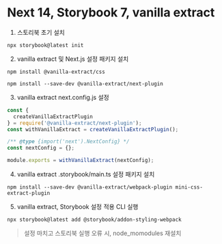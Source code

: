 # Next 14, Storybook 7, vanilla extract

1. 스토리북 초기 설치
```
npx storybook@latest init
```

2. vanilla extract 및 Next.js 설정 패키지 설치
```
npm install @vanilla-extract/css
```

```
npm install --save-dev @vanilla-extract/next-plugin
```

3. vanilla extract next.config.js 설정
```js
const {
  createVanillaExtractPlugin
} = require('@vanilla-extract/next-plugin');
const withVanillaExtract = createVanillaExtractPlugin();

/** @type {import('next').NextConfig} */
const nextConfig = {};

module.exports = withVanillaExtract(nextConfig);
```

4. vanilla extract .storybook/main.ts 설정 패키지 설치
```
npm install --save-dev @vanilla-extract/webpack-plugin mini-css-extract-plugin
```

5. vanilla extract, Storybook 설정 적용 CLI 실행
```
npx storybook@latest add @storybook/addon-styling-webpack
```

> 설정 마치고 스토리북 실행 오류 시, node_momodules 재설치